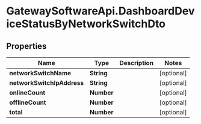# GatewaySoftwareApi.DashboardDeviceStatusByNetworkSwitchDto

## Properties
Name | Type | Description | Notes
------------ | ------------- | ------------- | -------------
**networkSwitchName** | **String** |  | [optional] 
**networkSwitchIpAddress** | **String** |  | [optional] 
**onlineCount** | **Number** |  | [optional] 
**offlineCount** | **Number** |  | [optional] 
**total** | **Number** |  | [optional] 


